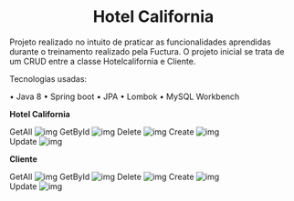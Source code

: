 <h1 align="center">Hotel California</h1>
Projeto realizado no intuito de praticar as funcionalidades aprendidas durante o treinamento realizado pela
Fuctura. O projeto inicial se trata de um CRUD entre a classe Hotelcalifornia e Cliente.

Tecnologias usadas:

• Java 8
• Spring boot
• JPA
• Lombok
• MySQL Workbench

<b>Hotel California</b>

GetAll
![img](https://i.imgur.com/fSaxA6P.jpeg)
GetById
![img](https://i.imgur.com/vhnk2h1.jpeg) 
Delete
![img](https://i.imgur.com/clc3ESV.jpeg) 
Create
![img](https://i.imgur.com/2UgzQSy.jpg)  
Update
![img](https://i.imgur.com/M9XjFHK.jpeg)  

<b>Cliente</b>

GetAll
![img](https://i.imgur.com/Po2k9Sf.jpg)
GetById
![img](https://i.imgur.com/vT8CbeM.jpg) 
Delete
![img](https://i.imgur.com/fmCCbTE.jpg) 
Create
![img](https://i.imgur.com/R4HJWJ6.jpg)  
Update
![img](https://i.imgur.com/UJCzbs3.jpg)  

